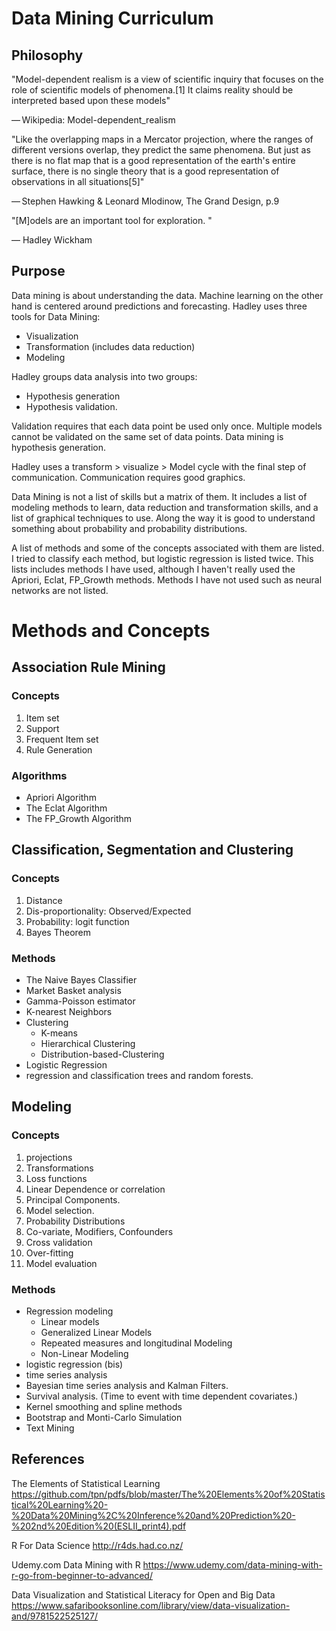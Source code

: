 # Data Mining Curriculum

## Philosophy

"Model-dependent realism is a view of scientific inquiry that focuses on the role of scientific models of phenomena.[1] It claims reality should be interpreted based upon these models"

— Wikipedia: Model-dependent_realism

"Like the overlapping maps in a Mercator projection, where the ranges of different versions overlap, they predict the same phenomena. But just as there is no flat map that is a good representation of the earth's entire surface, there is no single theory that is a good representation of observations in all situations[5]"

— Stephen Hawking & Leonard Mlodinow, The Grand Design, p.9

"[M]odels are an important tool for exploration. "

— Hadley Wickham


## Purpose
Data mining is about understanding the data.  Machine learning on the other hand is centered around predictions and forecasting.
Hadley uses three tools for Data Mining:
* Visualization
* Transformation (includes data reduction)
* Modeling

Hadley groups data analysis into two groups: 
* Hypothesis generation
* Hypothesis validation.  

Validation requires that each data point be used 
only once.  Multiple models cannot be validated on the same set of data points.  Data mining is hypothesis generation.


Hadley uses a transform > visualize > Model cycle with the final step of communication.  Communication requires good graphics.

Data Mining is not a list of skills but a matrix of them.  It includes a list of modeling methods to learn, data reduction and transformation skills, and a list of
graphical techniques to use.  Along the way it is good to understand something about probability and probability distributions.

A list of methods and some of the concepts associated with them are listed.  I tried to classify each method, but logistic regression is listed twice.
This lists includes methods I have used, although I haven't really used the Apriori, Eclat, FP_Growth methods.  Methods I have not used such as neural networks are not 
listed.

# Methods and Concepts
## Association Rule Mining
### Concepts
1. Item set
3. Support
4. Frequent Item set
5. Rule Generation
### Algorithms
* Apriori Algorithm
* The Eclat Algorithm
* The FP_Growth Algorithm
## Classification, Segmentation and Clustering
### Concepts
1. Distance
1. Dis-proportionality: Observed/Expected
1. Probability: logit function
1. Bayes Theorem
### Methods
* The Naive Bayes Classifier
* Market Basket analysis
* Gamma-Poisson estimator
* K-nearest Neighbors
* Clustering
   * K-means
   * Hierarchical Clustering
   * Distribution-based-Clustering
* Logistic Regression
* regression and classification trees and random forests.  
## Modeling
### Concepts
1. projections
1. Transformations
1. Loss functions
1. Linear Dependence or correlation
1. Principal Components.
1. Model selection.
1. Probability Distributions
1. Co-variate, Modifiers, Confounders
1. Cross validation
1. Over-fitting
1. Model evaluation
### Methods
* Regression modeling
   * Linear models
   * Generalized Linear Models
   * Repeated measures and longitudinal Modeling
   * Non-Linear Modeling 
* logistic regression (bis)
* time series analysis
* Bayesian time series analysis and Kalman Filters.
* Survival analysis.  (Time to event with time dependent covariates.)
* Kernel smoothing and spline methods
* Bootstrap and Monti-Carlo Simulation
* Text Mining



## References 
The Elements of Statistical Learning
https://github.com/tpn/pdfs/blob/master/The%20Elements%20of%20Statistical%20Learning%20-%20Data%20Mining%2C%20Inference%20and%20Prediction%20-%202nd%20Edition%20(ESLII_print4).pdf

R For Data Science
http://r4ds.had.co.nz/

Udemy.com Data Mining with R
https://www.udemy.com/data-mining-with-r-go-from-beginner-to-advanced/

Data Visualization and Statistical Literacy for Open and Big Data
https://www.safaribooksonline.com/library/view/data-visualization-and/9781522525127/
